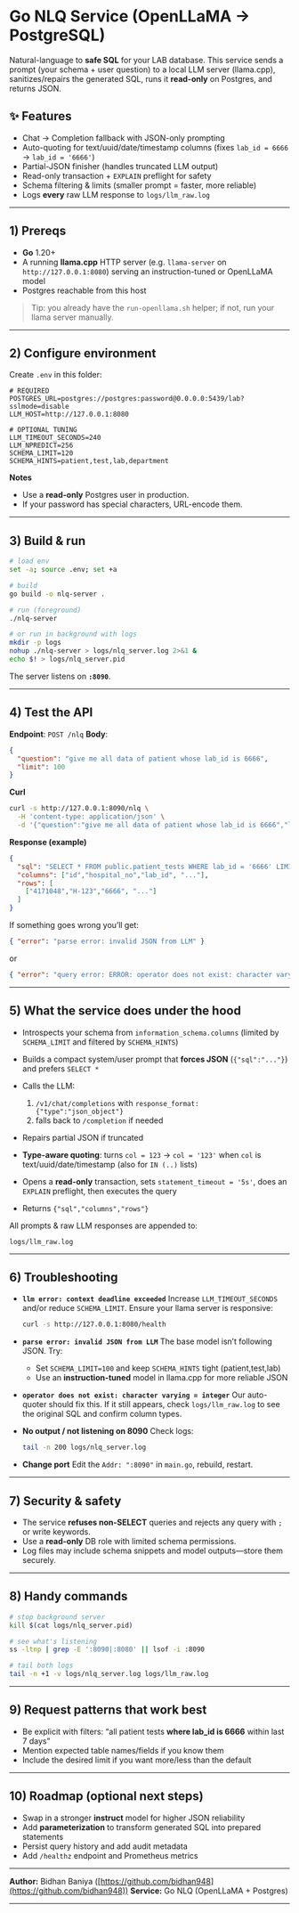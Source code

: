 # Go NLQ Service (OpenLLaMA → PostgreSQL)

Natural-language to **safe SQL** for your LAB database.
This service sends a prompt (your schema + user question) to a local LLM server (llama.cpp), sanitizes/repairs the generated SQL, runs it **read-only** on Postgres, and returns JSON.

## ✨ Features

* Chat → Completion fallback with JSON-only prompting
* Auto-quoting for text/uuid/date/timestamp columns (fixes `lab_id = 6666` → `lab_id = '6666'`)
* Partial-JSON finisher (handles truncated LLM output)
* Read-only transaction + `EXPLAIN` preflight for safety
* Schema filtering & limits (smaller prompt = faster, more reliable)
* Logs **every** raw LLM response to `logs/llm_raw.log`

---

## 1) Prereqs

* **Go** 1.20+
* A running **llama.cpp** HTTP server (e.g. `llama-server` on `http://127.0.0.1:8080`) serving an instruction-tuned or OpenLLaMA model
* Postgres reachable from this host

> Tip: you already have the `run-openllama.sh` helper; if not, run your llama server manually.

---

## 2) Configure environment

Create `.env` in this folder:

```env
# REQUIRED
POSTGRES_URL=postgres://postgres:password@0.0.0.0:5439/lab?sslmode=disable
LLM_HOST=http://127.0.0.1:8080

# OPTIONAL TUNING
LLM_TIMEOUT_SECONDS=240
LLM_NPREDICT=256
SCHEMA_LIMIT=120
SCHEMA_HINTS=patient,test,lab,department
```

**Notes**

* Use a **read-only** Postgres user in production.
* If your password has special characters, URL-encode them.

---

## 3) Build & run

```bash
# load env
set -a; source .env; set +a

# build
go build -o nlq-server .

# run (foreground)
./nlq-server

# or run in background with logs
mkdir -p logs
nohup ./nlq-server > logs/nlq_server.log 2>&1 &
echo $! > logs/nlq_server.pid
```

The server listens on **`:8090`**.

---

## 4) Test the API

**Endpoint**: `POST /nlq`
**Body**:

```json
{
  "question": "give me all data of patient whose lab_id is 6666",
  "limit": 100
}
```

**Curl**

```bash
curl -s http://127.0.0.1:8090/nlq \
  -H 'content-type: application/json' \
  -d '{"question":"give me all data of patient whose lab_id is 6666","limit":100}' | jq
```

**Response (example)**

```json
{
  "sql": "SELECT * FROM public.patient_tests WHERE lab_id = '6666' LIMIT 100",
  "columns": ["id","hospital_no","lab_id", "..."],
  "rows": [
    ["4171048","H-123","6666", "..."]
  ]
}
```

If something goes wrong you’ll get:

```json
{ "error": "parse error: invalid JSON from LLM" }
```

or

```json
{ "error": "query error: ERROR: operator does not exist: character varying = integer ..." }
```

---

## 5) What the service does under the hood

* Introspects your schema from `information_schema.columns` (limited by `SCHEMA_LIMIT` and filtered by `SCHEMA_HINTS`)
* Builds a compact system/user prompt that **forces JSON** (`{"sql":"..."}`) and prefers `SELECT *`
* Calls the LLM:

  1. `/v1/chat/completions` with `response_format: {"type":"json_object"}`
  2. falls back to `/completion` if needed
* Repairs partial JSON if truncated
* **Type-aware quoting**: turns `col = 123` → `col = '123'` when `col` is text/uuid/date/timestamp (also for `IN (..)` lists)
* Opens a **read-only** transaction, sets `statement_timeout = '5s'`, does an `EXPLAIN` preflight, then executes the query
* Returns `{"sql","columns","rows"}`

All prompts & raw LLM responses are appended to:

```
logs/llm_raw.log
```

---

## 6) Troubleshooting

* **`llm error: context deadline exceeded`**
  Increase `LLM_TIMEOUT_SECONDS` and/or reduce `SCHEMA_LIMIT`. Ensure your llama server is responsive:

  ```bash
  curl -s http://127.0.0.1:8080/health
  ```

* **`parse error: invalid JSON from LLM`**
  The base model isn’t following JSON. Try:

  * Set `SCHEMA_LIMIT=100` and keep `SCHEMA_HINTS` tight (patient,test,lab)
  * Use an **instruction-tuned** model in llama.cpp for more reliable JSON

* **`operator does not exist: character varying = integer`**
  Our auto-quoter should fix this. If it still appears, check `logs/llm_raw.log` to see the original SQL and confirm column types.

* **No output / not listening on 8090**
  Check logs:

  ```bash
  tail -n 200 logs/nlq_server.log
  ```

* **Change port**
  Edit the `Addr: ":8090"` in `main.go`, rebuild, restart.

---

## 7) Security & safety

* The service **refuses non-SELECT** queries and rejects any query with `;` or write keywords.
* Use a **read-only** DB role with limited schema permissions.
* Log files may include schema snippets and model outputs—store them securely.

---

## 8) Handy commands

```bash
# stop background server
kill $(cat logs/nlq_server.pid)

# see what's listening
ss -ltnp | grep -E ':8090|:8080' || lsof -i :8090

# tail both logs
tail -n +1 -v logs/nlq_server.log logs/llm_raw.log
```

---

## 9) Request patterns that work best

* Be explicit with filters:
  “all patient tests **where lab\_id is 6666** within last 7 days”
* Mention expected table names/fields if you know them
* Include the desired limit if you want more/less than the default

---

## 10) Roadmap (optional next steps)

* Swap in a stronger **instruct** model for higher JSON reliability
* Add **parameterization** to transform generated SQL into prepared statements
* Persist query history and add audit metadata
* Add `/healthz` endpoint and Prometheus metrics

---

**Author:** Bidhan Baniya ([https://github.com/bidhan948](https://github.com/bidhan948))
**Service:** Go NLQ (OpenLLaMA + Postgres)

---
